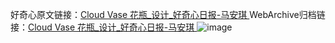 好奇心原文链接：[Cloud Vase 花瓶_设计_好奇心日报-马安琪 ](https://www.qdaily.com/articles/10348.html)
WebArchive归档链接：[Cloud Vase 花瓶_设计_好奇心日报-马安琪 ](http://web.archive.org/web/20190623160141/https://www.qdaily.com/articles/10348.html)
![image](http://ww3.sinaimg.cn/large/007d5XDply1g3vwehyu9gj30u03cp47m)